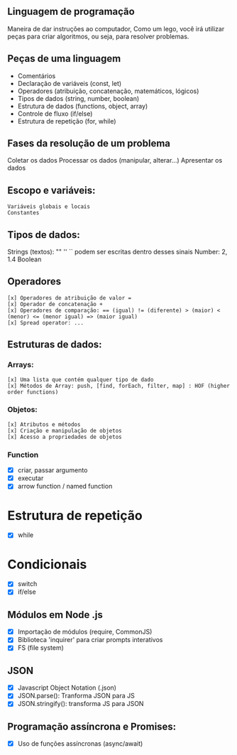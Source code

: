 ## Linguagem de programação

 Maneira de dar instruções ao computador,
 Como um lego, você irá utilizar peças para criar algoritmos, ou seja, para resolver problemas. 

## Peças de uma linguagem

 - Comentários
 - Declaração de variáveis (const, let)
 - Operadores (atribuição, concatenação, matemáticos, lógicos)
 - Tipos de dados (string, number, boolean)
 - Estrutura de dados (functions, object, array)
 - Controle de fluxo (if/else)
 - Estrutura de repetição (for, while)

## Fases da resolução de um problema

 Coletar os dados
 Processar os dados (manipular, alterar...)
 Apresentar os dados

## Escopo e variáveis:

    Variáveis globais e locais
    Constantes

 ## Tipos de dados:

 Strings (textos): "" '' `` podem ser escritas dentro desses sinais
 Number: 2, 1.4
 Boolean

## Operadores

    [x] Operadores de atribuição de valor =
    [x] Operador de concatenação +
    [x] Operadores de comparação: == (igual) != (diferente) > (maior) < (menor) <= (menor igual) => (maior igual)
    [x] Spread operator: ...

## Estruturas de dados:

### Arrays:

    [x] Uma lista que contém qualquer tipo de dado
    [x] Métodos de Array: push, [find, forEach, filter, map] : HOF (higher order functions)

### Objetos:

    [x] Atributos e métodos
    [x] Criação e manipulação de objetos
    [x] Acesso a propriedades de objetos

### Function

 - [x] criar, passar argumento
 - [x] executar
 - [x] arrow function / named function

# Estrutura de repetição
 - [x] while

# Condicionais

 - [x] switch
 - [x] if/else

## Módulos em Node .js

 - [x] Importação de módulos (require, CommonJS)
 - [x] Biblioteca 'inquirer' para criar prompts interativos
 - [x] FS (file system)

 ## JSON

 - [x] Javascript Object Notation (.json)
 - [x] JSON.parse(): Tranforma JSON para JS
 - [x] JSON.stringify(): transforma JS para JSON

## Programação assíncrona e Promises:

 - [x] Uso de funções assíncronas (async/await)